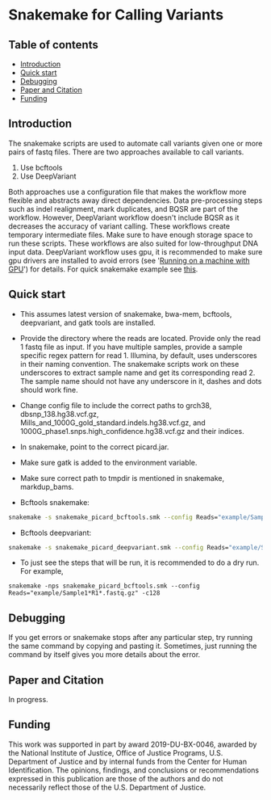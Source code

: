 <!-- PROJECT TITLE -->
# Snakemake for Calling Variants

<!-- TABLE OF CONTENTS -->
## Table of contents
* [Introduction](#introduction)
* [Quick start](#quick-start)
* [Debugging](#debugging)
* [Paper and Citation](#paper-and-citation)
* [Funding](#funding)

<!-- Introduction -->
## Introduction
The snakemake scripts are used to automate call variants given one or more pairs of fastq files. There are two
approaches available to call variants. 
1. Use bcftools
2. Use DeepVariant

Both approaches use a configuration file that makes the workflow more flexible and abstracts away direct dependencies. 
Data pre-processing steps such as indel realignment, mark duplicates, and BQSR are part of the workflow. However, DeepVariant 
workflow doesn't include BQSR as it decreases the accuracy of variant calling. These workflows create temporary intermediate 
files. Make sure to have enough storage space to run these scripts. These workflows are also suited for 
low-throughput DNA input data. DeepVariant workflow uses gpu, it is recommended to make sure gpu drivers are installed 
to avoid errors (see '[Running on a machine with GPU](https://github.com/google/deepvariant/blob/r0.9/docs/deepvariant-case-study.md)')
for details. For quick snakemake example see [this](https://snakemake.readthedocs.io/en/stable/tutorial/basics.html).

<!-- Quick start -->
## Quick start
* This assumes latest version of snakemake, bwa-mem, bcftools, deepvariant, and gatk tools are installed. 

* Provide the directory where the reads are located. Provide only the read 1 fastq file as input. 
If you have multiple samples, provide a sample specific regex pattern for read 1. Illumina, by default, uses underscores in
their naming convention. The snakemake scripts work on these underscores to extract sample name and get its corresponding 
read 2. The sample name should not have any underscore in it, dashes and dots should work fine.

* Change config file to include the correct paths to grch38, dbsnp_138.hg38.vcf.gz, Mills_and_1000G_gold_standard.indels.hg38.vcf.gz, 
and 1000G_phase1.snps.high_confidence.hg38.vcf.gz and their indices.

* In snakemake, point to the correct picard.jar.

* Make sure gatk is added to the environment variable.

* Make sure correct path to tmpdir is mentioned in snakemake, markdup_bams. 

* Bcftools snakemake: 
```bash
snakemake -s snakemake_picard_bcftools.smk --config Reads="example/Sample1*R1*.fastq.gz" -c128
```

* Bcftools deepvariant:
```bash
snakemake -s snakemake_picard_deepvariant.smk --config Reads="example/Sample1*R1*.fastq.gz" -c128
```

* To just see the steps that will be run, it is recommended to do a dry run. For example,
```shell
snakemake -nps snakemake_picard_bcftools.smk --config Reads="example/Sample1*R1*.fastq.gz" -c128
```

<!--Debugging-->
## Debugging
If you get errors or snakemake stops after any particular step, try running the same command by copying and
pasting it. Sometimes, just running the command by itself gives you more details about the error. 

<!--Paper and Citation-->
## Paper and Citation
In progress.

<!--Funding-->
## Funding
This work was supported in part by award 2019-DU-BX-0046, awarded by the National Institute of Justice, Office of
Justice Programs, U.S. Department of Justice and by internal funds from the Center for Human
Identification. The opinions, findings, and conclusions or recommendations expressed in this publication are those of 
the authors and do not necessarily reflect those of the U.S. Department of Justice.